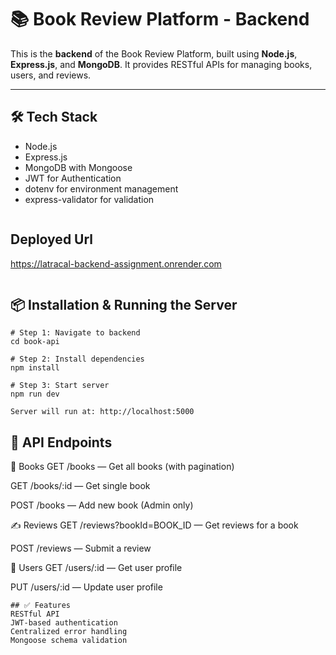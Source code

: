 # 📚 Book Review Platform - Backend

This is the **backend** of the Book Review Platform, built using **Node.js**, **Express.js**, and **MongoDB**. It provides RESTful APIs for managing books, users, and reviews.

---

## 🛠 Tech Stack

- Node.js
- Express.js
- MongoDB with Mongoose
- JWT for Authentication
- dotenv for environment management
- express-validator for validation
```
```
  ## Deployed Url
  https://latracal-backend-assignment.onrender.com
```
```
## 📦 Installation & Running the Server
```
# Step 1: Navigate to backend
cd book-api

# Step 2: Install dependencies
npm install

# Step 3: Start server
npm run dev

Server will run at: http://localhost:5000
```
## 🔗 API Endpoints
📘 Books
GET /books — Get all books (with pagination)

GET /books/:id — Get single book

POST /books — Add new book (Admin only)

✍️ Reviews
GET /reviews?bookId=BOOK_ID — Get reviews for a book

POST /reviews — Submit a review

👤 Users
GET /users/:id — Get user profile

PUT /users/:id — Update user profile
```
## ✅ Features
RESTful API
JWT-based authentication
Centralized error handling
Mongoose schema validation
